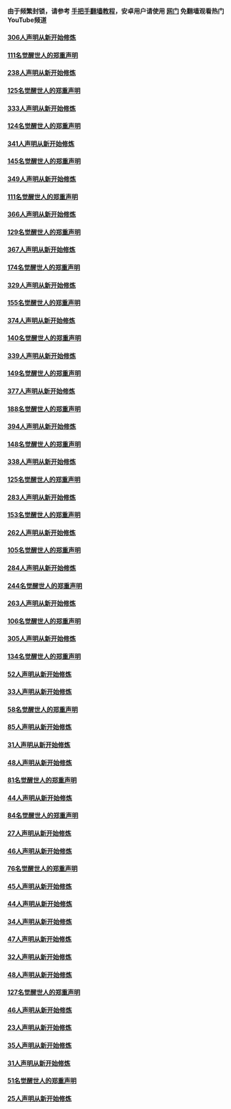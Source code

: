 #### 由于频繁封锁，请参考 [手把手翻墙教程](https://github.com/gfw-breaker/guides/wiki/)，安卓用户请使用 [网门](https://github.com/gfw-breaker/nogfw/blob/master/dl.md?t=07182200) 免翻墙观看热门YouTube频道 

#### [306人声明从新开始修炼](../pages/91/428076.md?t=07182200) 

#### [111名觉醒世人的郑重声明](../pages/91/428075.md?t=07182200) 

#### [238人声明从新开始修炼](../pages/91/427767.md?t=07182200) 

#### [125名觉醒世人的郑重声明](../pages/91/427766.md?t=07182200) 

#### [333人声明从新开始修炼](../pages/91/427525.md?t=07182200) 

#### [124名觉醒世人的郑重声明](../pages/91/427524.md?t=07182200) 

#### [341人声明从新开始修炼](../pages/91/427255.md?t=07182200) 

#### [145名觉醒世人的郑重声明](../pages/91/427254.md?t=07182200) 

#### [349人声明从新开始修炼](../pages/91/426969.md?t=07182200) 

#### [111名觉醒世人的郑重声明](../pages/91/426968.md?t=07182200) 

#### [366人声明从新开始修炼](../pages/91/426737.md?t=07182200) 

#### [129名觉醒世人的郑重声明](../pages/91/426736.md?t=07182200) 

#### [367人声明从新开始修炼](../pages/91/426421.md?t=07182200) 

#### [174名觉醒世人的郑重声明](../pages/91/426420.md?t=07182200) 

#### [329人声明从新开始修炼](../pages/91/426139.md?t=07182200) 

#### [155名觉醒世人的郑重声明](../pages/91/426138.md?t=07182200) 

#### [374人声明从新开始修炼](../pages/91/425811.md?t=07182200) 

#### [140名觉醒世人的郑重声明](../pages/91/425810.md?t=07182200) 

#### [339人声明从新开始修炼](../pages/91/425690.md?t=07182200) 

#### [149名觉醒世人的郑重声明](../pages/91/425689.md?t=07182200) 

#### [377人声明从新开始修炼](../pages/91/424867.md?t=07182200) 

#### [188名觉醒世人的郑重声明](../pages/91/424866.md?t=07182200) 

#### [394人声明从新开始修炼](../pages/91/423914.md?t=07182200) 

#### [148名觉醒世人的郑重声明](../pages/91/423913.md?t=07182200) 

#### [338人声明从新开始修炼](../pages/91/423540.md?t=07182200) 

#### [125名觉醒世人的郑重声明](../pages/91/423539.md?t=07182200) 

#### [283人声明从新开始修炼](../pages/91/423296.md?t=07182200) 

#### [153名觉醒世人的郑重声明](../pages/91/423295.md?t=07182200) 

#### [262人声明从新开始修炼](../pages/91/423004.md?t=07182200) 

#### [105名觉醒世人的郑重声明](../pages/91/423003.md?t=07182200) 

#### [284人声明从新开始修炼](../pages/91/422707.md?t=07182200) 

#### [244名觉醒世人的郑重声明](../pages/91/422706.md?t=07182200) 

#### [263人声明从新开始修炼](../pages/91/422553.md?t=07182200) 

#### [106名觉醒世人的郑重声明](../pages/91/422552.md?t=07182200) 

#### [305人声明从新开始修炼](../pages/91/422153.md?t=07182200) 

#### [134名觉醒世人的郑重声明](../pages/91/422152.md?t=07182200) 

#### [52人声明从新开始修炼](../pages/91/421846.md?t=07182200) 

#### [33人声明从新开始修炼](../pages/91/421804.md?t=07182200) 

#### [58名觉醒世人的郑重声明](../pages/91/421845.md?t=07182200) 

#### [85人声明从新开始修炼](../pages/91/421769.md?t=07182200) 

#### [31人声明从新开始修炼](../pages/91/421763.md?t=07182200) 

#### [48人声明从新开始修炼](../pages/91/421605.md?t=07182200) 

#### [81名觉醒世人的郑重声明](../pages/91/421656.md?t=07182200) 

#### [44人声明从新开始修炼](../pages/91/421544.md?t=07182200) 

#### [84名觉醒世人的郑重声明](../pages/91/421543.md?t=07182200) 

#### [27人声明从新开始修炼](../pages/91/421465.md?t=07182200) 

#### [46人声明从新开始修炼](../pages/91/421454.md?t=07182200) 

#### [76名觉醒世人的郑重声明](../pages/91/421453.md?t=07182200) 

#### [45人声明从新开始修炼](../pages/91/421452.md?t=07182200) 

#### [44人声明从新开始修炼](../pages/91/421422.md?t=07182200) 

#### [34人声明从新开始修炼](../pages/91/421322.md?t=07182200) 

#### [47人声明从新开始修炼](../pages/91/421264.md?t=07182200) 

#### [32人声明从新开始修炼](../pages/91/421225.md?t=07182200) 

#### [48人声明从新开始修炼](../pages/91/421202.md?t=07182200) 

#### [127名觉醒世人的郑重声明](../pages/91/421224.md?t=07182200) 

#### [46人声明从新开始修炼](../pages/91/421203.md?t=07182200) 

#### [23人声明从新开始修炼](../pages/91/421138.md?t=07182200) 

#### [35人声明从新开始修炼](../pages/91/421122.md?t=07182200) 

#### [31人声明从新开始修炼](../pages/91/421081.md?t=07182200) 

#### [51名觉醒世人的郑重声明](../pages/91/421080.md?t=07182200) 

#### [25人声明从新开始修炼](../pages/91/421020.md?t=07182200) 

